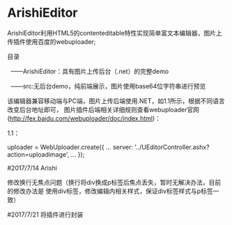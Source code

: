 # ArishiEditor

ArishiEditor利用HTML5的contenteditable特性实现简单富文本编辑器，图片上传插件使用百度的webuploader;

目录

   ——ArishiEditor：具有图片上传后台（.net）的完整demo
   
   ——src:无后台demo，纯前端展示，图片使用base64位字符串进行预览

该编辑器兼容移动端与PC端，图片上传后端使用.NET，如1.1所示，根据不同语言改变后台地址即可，
图片插件后端相关详细规则查看webuploader官网(http://fex.baidu.com/webuploader/doc/index.html)：

1.1：

 uploader = WebUploader.create({
  ...
  server: '../UEditorController.ashx?action=uploadimage',
  ...
  });

#2017/7/14 Arishi

修改换行无焦点问题（换行将div换成p标签后焦点丢失，暂时无解决办法，目前的修改办法是
使用div标签，修改编辑内相关样式，保证div标签样式与p标签一致）

#2017/7/21 将插件进行封装
